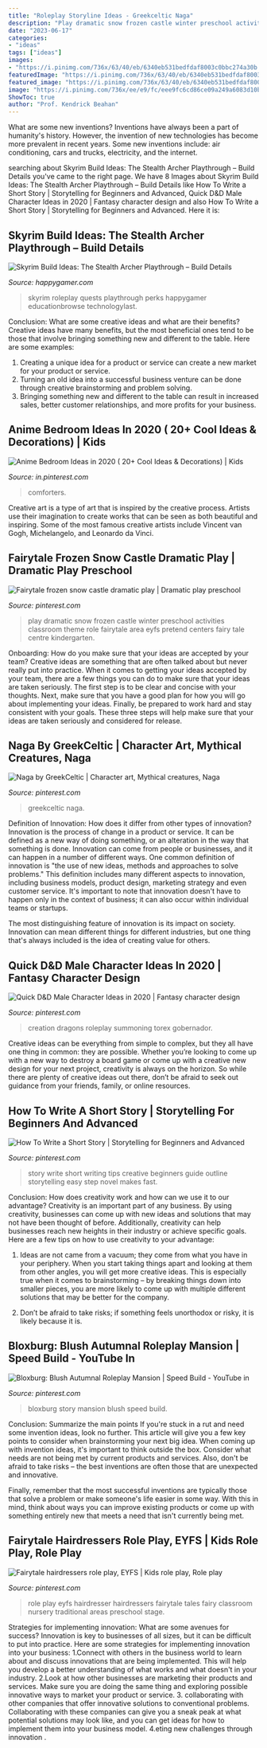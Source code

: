```yaml
---
title: "Roleplay Storyline Ideas - Greekceltic Naga"
description: "Play dramatic snow frozen castle winter preschool activities classroom theme role fairytale area eyfs pretend centers fairy tale centre kindergarten"
date: "2023-06-17"
categories:
- "ideas"
tags: ["ideas"]
images:
- "https://i.pinimg.com/736x/63/40/eb/6340eb531bedfdaf8003c0bbc274a30b.jpg"
featuredImage: "https://i.pinimg.com/736x/63/40/eb/6340eb531bedfdaf8003c0bbc274a30b.jpg"
featured_image: "https://i.pinimg.com/736x/63/40/eb/6340eb531bedfdaf8003c0bbc274a30b.jpg"
image: "https://i.pinimg.com/736x/ee/e9/fc/eee9fc6cd86ce09a249a6083d10b42bd.jpg"
ShowToc: true
author: "Prof. Kendrick Beahan"
---
```



What are some new inventions?
Inventions have always been a part of humanity's history. However, the invention of new technologies has become more prevalent in recent years. Some new inventions include: air conditioning, cars and trucks, electricity, and the internet.

	

		
searching about Skyrim Build Ideas: The Stealth Archer Playthrough – Build Details you've came to the right page. We have 8 Images about Skyrim Build Ideas: The Stealth Archer Playthrough – Build Details like How To Write a Short Story | Storytelling for Beginners and Advanced, Quick D&amp;D Male Character Ideas in 2020 | Fantasy character design and also How To Write a Short Story | Storytelling for Beginners and Advanced. Here it is:
		
    
## Skyrim Build Ideas: The Stealth Archer Playthrough – Build Details

<img loading=lazy src="https://happygamer.com/wp-content/uploads/2020/11/2bd7876a447f5f66aa19adb1e79b563f.jpg" onerror="this.onerror=null;this.src='https://tse4.mm.bing.net/th?id=OIP.-cQXA26o8e_LQMxwU2oKDwHaEK&amp;pid=15.1';" alt="Skyrim Build Ideas: The Stealth Archer Playthrough – Build Details">

_Source: happygamer.com_

>skyrim roleplay quests playthrough perks happygamer educationbrowse technologylast. 

	

Conclusion: What are some creative ideas and what are their benefits?
Creative ideas have many benefits, but the most beneficial ones tend to be those that involve bringing something new and different to the table. Here are some examples:
1. Creating a unique idea for a product or service can create a new market for your product or service.
2. Turning an old idea into a successful business venture can be done through creative brainstorming and problem solving.
3. Bringing something new and different to the table can result in increased sales, better customer relationships, and more profits for your business.

    
## Anime Bedroom Ideas In 2020 ( 20+ Cool Ideas &amp; Decorations) | Kids

<img loading=lazy src="https://i.pinimg.com/736x/ee/e9/fc/eee9fc6cd86ce09a249a6083d10b42bd.jpg" onerror="this.onerror=null;this.src='https://tse4.mm.bing.net/th?id=OIP.LUZ7gMYlLPZG3SX7AIgIhwHaLH&amp;pid=15.1';" alt="Anime Bedroom Ideas in 2020 ( 20+ Cool Ideas &amp; Decorations) | Kids">

_Source: in.pinterest.com_

>comforters. 

	

Creative art is a type of art that is inspired by the creative process. Artists use their imagination to create works that can be seen as both beautiful and inspiring. Some of the most famous creative artists include Vincent van Gogh, Michelangelo, and Leonardo da Vinci.

    
## Fairytale Frozen Snow Castle Dramatic Play | Dramatic Play Preschool

<img loading=lazy src="https://i.pinimg.com/originals/30/38/26/303826434ec33ff34168088859d0ae28.jpg" onerror="this.onerror=null;this.src='https://tse2.mm.bing.net/th?id=OIP.wDS_T8S2ufZyDqrF1y155AHaJ4&amp;pid=15.1';" alt="Fairytale frozen snow castle dramatic play | Dramatic play preschool">

_Source: pinterest.com_

>play dramatic snow frozen castle winter preschool activities classroom theme role fairytale area eyfs pretend centers fairy tale centre kindergarten. 

	

Onboarding: How do you make sure that your ideas are accepted by your team?
Creative ideas are something that are often talked about but never really put into practice. When it comes to getting your ideas accepted by your team, there are a few things you can do to make sure that your ideas are taken seriously. The first step is to be clear and concise with your thoughts. Next, make sure that you have a good plan for how you will go about implementing your ideas. Finally, be prepared to work hard and stay consistent with your goals. These three steps will help make sure that your ideas are taken seriously and considered for release.

    
## Naga By GreekCeltic | Character Art, Mythical Creatures, Naga

<img loading=lazy src="https://i.pinimg.com/736x/a6/b4/52/a6b45271c389b289a590fb89a8ada2f0.jpg" onerror="this.onerror=null;this.src='https://tse4.mm.bing.net/th?id=OIP.O7QUifn7oXg_cs5xZRA7rgHaJ8&amp;pid=15.1';" alt="Naga by GreekCeltic | Character art, Mythical creatures, Naga">

_Source: pinterest.com_

>greekceltic naga. 

	

Definition of Innovation: How does it differ from other types of innovation?
Innovation is the process of change in a product or service. It can be defined as a new way of doing something, or an alteration in the way that something is done. Innovation can come from people or businesses, and it can happen in a number of different ways. 
One common definition of innovation is "the use of new ideas, methods and approaches to solve problems." This definition includes many different aspects to innovation, including business models, product design, marketing strategy and even customer service. It's important to note that innovation doesn't have to happen only in the context of business; it can also occur within individual teams or startups. 

The most distinguishing feature of innovation is its impact on society. Innovation can mean different things for different industries, but one thing that's always included is the idea of creating value for others.

    
## Quick D&amp;D Male Character Ideas In 2020 | Fantasy Character Design

<img loading=lazy src="https://i.pinimg.com/736x/ed/98/80/ed988080e495f011a3c027b27555267f.jpg" onerror="this.onerror=null;this.src='https://tse1.mm.bing.net/th?id=OIP.ySd0LgK5IXvGoKFldUO0aAHaK9&amp;pid=15.1';" alt="Quick D&amp;D Male Character Ideas in 2020 | Fantasy character design">

_Source: pinterest.com_

>creation dragons roleplay summoning torex gobernador. 

	

Creative ideas can be everything from simple to complex, but they all have one thing in common: they are possible. Whether you’re looking to come up with a new way to destroy a board game or come up with a creative new design for your next project, creativity is always on the horizon. So while there are plenty of creative ideas out there, don’t be afraid to seek out guidance from your friends, family, or online resources.

    
## How To Write A Short Story | Storytelling For Beginners And Advanced

<img loading=lazy src="https://i.pinimg.com/736x/63/40/eb/6340eb531bedfdaf8003c0bbc274a30b.jpg" onerror="this.onerror=null;this.src='https://tse3.mm.bing.net/th?id=OIP.VA36EZo_m0nOwDfKMkHpZgHaNK&amp;pid=15.1';" alt="How To Write a Short Story | Storytelling for Beginners and Advanced">

_Source: pinterest.com_

>story write short writing tips creative beginners guide outline storytelling easy step novel makes fast. 

	

Conclusion: How does creativity work and how can we use it to our advantage?
Creativity is an important part of any business. By using creativity, businesses can come up with new ideas and solutions that may not have been thought of before. Additionally, creativity can help businesses reach new heights in their industry or achieve specific goals. Here are a few tips on how to use creativity to your advantage: 
1. Ideas are not came from a vacuum; they come from what you have in your periphery. When you start taking things apart and looking at them from other angles, you will get more creative ideas. This is especially true when it comes to brainstorming – by breaking things down into smaller pieces, you are more likely to come up with multiple different solutions that may be better for the company. 

2. Don’t be afraid to take risks; if something feels unorthodox or risky, it is likely because it is.

    
## Bloxburg: Blush Autumnal Roleplay Mansion | Speed Build - YouTube In

<img loading=lazy src="https://i.pinimg.com/736x/d5/9e/97/d59e97e7269bca280dfc8e2917862caa.jpg" onerror="this.onerror=null;this.src='https://tse1.mm.bing.net/th?id=OIP.MtiQIjPWt0mrlqIPRP-TawHaFj&amp;pid=15.1';" alt="Bloxburg: Blush Autumnal Roleplay Mansion | Speed Build - YouTube in">

_Source: pinterest.com_

>bloxburg story mansion blush speed build. 

	

Conclusion: Summarize the main points
If you're stuck in a rut and need some invention ideas, look no further. This article will give you a few key points to consider when brainstorming your next big idea.
When coming up with invention ideas, it's important to think outside the box. Consider what needs are not being met by current products and services. Also, don't be afraid to take risks – the best inventions are often those that are unexpected and innovative.

Finally, remember that the most successful inventions are typically those that solve a problem or make someone's life easier in some way. With this in mind, think about ways you can improve existing products or come up with something entirely new that meets a need that isn't currently being met.

    
## Fairytale Hairdressers Role Play, EYFS | Kids Role Play, Role Play

<img loading=lazy src="https://i.pinimg.com/736x/fc/9b/27/fc9b27824aae5b2024baa2dc802f991a--classroom-displays-hairdressers.jpg" onerror="this.onerror=null;this.src='https://tse4.mm.bing.net/th?id=OIP.iaG69nRdqWQ_OtAj1FGmQQHaNL&amp;pid=15.1';" alt="Fairytale hairdressers role play, EYFS | Kids role play, Role play">

_Source: pinterest.com_

>role play eyfs hairdresser hairdressers fairytale tales fairy classroom nursery traditional areas preschool stage. 

	

Strategies for implementing innovation: What are some avenues for success?
Innovation is key to businesses of all sizes, but it can be difficult to put into practice. Here are some strategies for implementing innovation into your business:
1.Connect with others in the business world to learn about and discuss innovations that are being implemented. This will help you develop a better understanding of what works and what doesn't in your industry.
2.Look at how other businesses are marketing their products and services. Make sure you are doing the same thing and exploring possible innovative ways to market your product or service.
3. collaborating with other companies that offer innovative solutions to conventional problems. Collaborating with these companies can give you a sneak peak at what potential solutions may look like, and you can get ideas for how to implement them into your business model.
4.eting new challenges through innovation .

